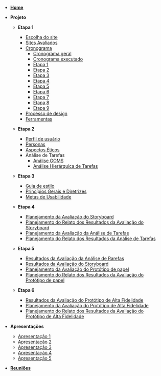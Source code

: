- [**Home**](README.md)
- **Projeto**

  - **Etapa 1**

    - [Escolha do site](/pages/projeto/etapa1/escolha_site.md)
    - [Sites Avaliados](/pages/projeto/etapa1/sites_avaliados.md)
    - [Cronograma](/pages/projeto/etapa1/cronograma.md)
      - [Cronograma geral](/pages/projeto/etapa1/cronograma?id=cronograma-geral)
      - [Cronograma executado](/pages/projeto/etapa1/cronograma?id=cronograma-executado)
      - [Etapa 1](/pages/projeto/etapa1/cronograma?id=etapa-1-planejamento)
      - [Etapa 2](/pages/projeto/etapa1/cronograma?id=etapa-2-perfil-do-usuário-personas-e-análise-de-tarefas)
      - [Etapa 3](/pages/projeto/etapa1/cronograma?id=etapa-3-princípios-gerais-de-projeto)
      - [Etapa 4](/pages/projeto/etapa1/cronograma?id=etapa-4-planejamento-da-avaliação-do-storyboard-e-análise-de-tarefas)
      - [Etapa 5](/pages/projeto/etapa1/cronograma?id=etapa-5-relato-dos-resultados-do-story-board)
      - [Etapa 6](/pages/projeto/etapa1/cronograma?id=etapa-6-relato-dos-resultados-do-protótipo-de-baixa-fidelidade)
      - [Etapa 7](/pages/projeto/etapa1/cronograma?id=etapa-7-verificação-dos-artefatos)
      - [Etapa 8](/pages/projeto/etapa1/cronograma?id=etapa-8-relato-dos-resultados-do-protótipo-de-alta-fidelidade)
      - [Etapa 9](/pages/projeto/etapa1/cronograma?id=etapa-9-projeto-final)
    - [Processo de design](/pages/projeto/etapa1/processo_design.md)
    - [Ferramentas](/pages/projeto/etapa1/ferramentas.md)

  - **Etapa 2**

    - [Perfil de usuário](/pages/projeto/etapa2/perfil_usuario.md)
    - [Personas](/pages/projeto/etapa2/personas.md)
    - [Aspectos Éticos](/pages/projeto/etapa2/aspectos_eticos.md)
    - Análise de Tarefas
      - [Análise GOMS](/pages/projeto/etapa2/goms.md)
      - [Análise Hierárquica de Tarefas](/pages/projeto/etapa2/HTA.md)

  - **Etapa 3**

    - [Guia de estilo](/pages/projeto/etapa3/guia_estilo.md)
    - [Princípios Gerais e Diretrizes](/pages/projeto/etapa3/principios_gerais.md)
    - [Metas de Usabilidade](/pages/projeto/etapa3/metas_de_usabilidade.md)

  - **Etapa 4**

    - [Planejamento da Avaliação do Storyboard](/pages/projeto/etapa4/planejamento_storyboard.md)
    - [Planejamento do Relato dos Resultados da Avaliação do Storyboard](/pages/projeto/etapa4/planejamento_resultado_storyboard.md)
    - [Planejamento da Avaliação da Análise de Tarefas](/pages/projeto/etapa4/planejamento_analise_de_tarefas.md)
    - [Planejamento do Relato dos Resultados da Análise de Tarefas](/pages/projeto/etapa4/planejamento_resultado_analise_de_tarefas.md)

  - **Etapa 5**
    - [Resultados da Avaliação da Análise de Rarefas](/pages/projeto/etapa5/relato_analise_de_tarefas.md)
    - [Resultados da Avaliação do Storyboard](/pages/projeto/etapa5/storyboard.md)
    - [Planejamento da Avaliação do Protótipo de papel](/pages/projeto/etapa5/planejamento_avaliacao_prototipo_papel.md)
    - [Planejamento do Relato dos Resultados da Avaliação do Protótipo de papel](/pages/projeto/etapa5/planejamento_resultado_prototipo_papel.md)

  - **Etapa 6**
    - [Resultados da Avaliação do Protótipo de Alta Fidelidade](/pages/projeto/etapa6/relato_prototipo_papel.md)
    - [Planejamento da Avaliação do Protótipo de Alta Fidelidade](/pages/projeto/etapa6/planejamento_da_avaliacao_de_alta.md)
    - [Planejamento do Relato dos Resultados da Avaliação do Protótipo de Alta Fidelidade](/pages/projeto/etapa6/planejamento_da_avaliacao_do_relato_de_alta.md)

- **Apresentações**

  - [Apresentação 1](/pages/apresentacoes/apresentacao1.md)
  - [Apresentação 2](/pages/apresentacoes/apresentacao2.md)
  - [Apresentação 3](/pages/apresentacoes/apresentacao3.md)
  - [Apresentação 4](/pages/apresentacoes/apresentacao4.md)
  - [Apresentação 5](/pages/apresentacoes/apresentacao5.md)

- [**Reuniões**](/pages/apresentacoes/atas.md)
  <!-- - [Gravações](/pages/apresentacoes/gravacoes_reunioes.md) -->
